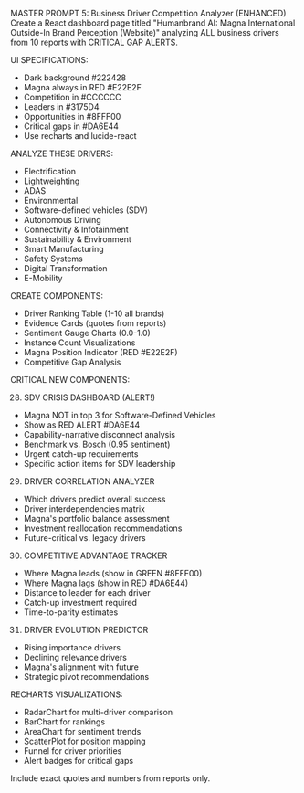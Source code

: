 MASTER PROMPT 5: Business Driver Competition Analyzer (ENHANCED)
Create a React dashboard page titled "Humanbrand AI: Magna International Outside-In Brand Perception (Website)" analyzing ALL business drivers from 10 reports with CRITICAL GAP ALERTS.

UI SPECIFICATIONS:

- Dark background #222428
- Magna always in RED #E22E2F
- Competition in #CCCCCC
- Leaders in #3175D4
- Opportunities in #8FFF00
- Critical gaps in #DA6E44
- Use recharts and lucide-react

ANALYZE THESE DRIVERS:

- Electrification
- Lightweighting
- ADAS
- Environmental
- Software-defined vehicles (SDV)
- Autonomous Driving
- Connectivity & Infotainment
- Sustainability & Environment
- Smart Manufacturing
- Safety Systems
- Digital Transformation
- E-Mobility

CREATE COMPONENTS:

- Driver Ranking Table (1-10 all brands)
- Evidence Cards (quotes from reports)
- Sentiment Gauge Charts (0.0-1.0)
- Instance Count Visualizations
- Magna Position Indicator (RED #E22E2F)
- Competitive Gap Analysis

CRITICAL NEW COMPONENTS:

28. SDV CRISIS DASHBOARD (ALERT!)

- Magna NOT in top 3 for Software-Defined Vehicles
- Show as RED ALERT #DA6E44
- Capability-narrative disconnect analysis
- Benchmark vs. Bosch (0.95 sentiment)
- Urgent catch-up requirements
- Specific action items for SDV leadership

29. DRIVER CORRELATION ANALYZER

- Which drivers predict overall success
- Driver interdependencies matrix
- Magna's portfolio balance assessment
- Investment reallocation recommendations
- Future-critical vs. legacy drivers

30. COMPETITIVE ADVANTAGE TRACKER

- Where Magna leads (show in GREEN #8FFF00)
- Where Magna lags (show in RED #DA6E44)
- Distance to leader for each driver
- Catch-up investment required
- Time-to-parity estimates

31. DRIVER EVOLUTION PREDICTOR

- Rising importance drivers
- Declining relevance drivers
- Magna's alignment with future
- Strategic pivot recommendations

RECHARTS VISUALIZATIONS:

- RadarChart for multi-driver comparison
- BarChart for rankings
- AreaChart for sentiment trends
- ScatterPlot for position mapping
- Funnel for driver priorities
- Alert badges for critical gaps

Include exact quotes and numbers from reports only.
